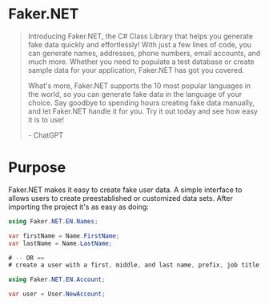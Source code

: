 # Faker.NET

> Introducing Faker.NET, the C# Class Library that helps you generate fake data quickly and effortlessly! With just a few lines of code, you can generate names, addresses, phone numbers, email accounts, and much more. Whether you need to populate a test database or create sample data for your application, Faker.NET has got you covered.
>
> What's more, Faker.NET supports the 10 most popular languages in the world, so you can generate fake data in the language of your choice. Say goodbye to spending hours creating fake data manually, and let Faker.NET handle it for you. Try it out today and see how easy it is to use!
> 
> \- ChatGPT

# Purpose

Faker.NET makes it easy to create fake user data. A simple interface to allows users to create preestablished or customized data sets. After importing the project it's as easy as doing:

```csharp
using Faker.NET.EN.Names;

var firstName = Name.FirstName;
var lastName = Name.LastName;

# -- OR ==
# create a user with a first, middle, and last name, prefix, job title, and email address.

using Faker.NET.EN.Account;

var user = User.NewAccount;
```